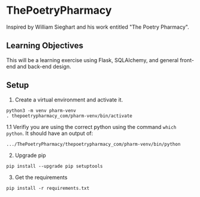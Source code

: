 # ThePoetryPharmacy
Inspired by William Sieghart and his work entitled "The Poetry Pharmacy". 

## Learning Objectives
This will be a learning exercise using Flask, SQLAlchemy, and general front-end and back-end design. 


## Setup 
1. Create a virtual environment and activate it.
```
python3 -m venv pharm-venv
. thepoetrypharmacy_com/pharm-venv/bin/activate
```

1.1 Verifiy you are using the correct python using the command `which python`. It should have an output of:
```
.../ThePoetryPharmacy/thepoetrypharmacy_com/pharm-venv/bin/python
```

2. Upgrade pip
```
pip install --upgrade pip setuptools
```

3. Get the requirements
```
pip install -r requirements.txt
```
